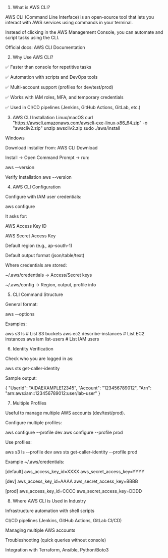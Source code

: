 1. What is AWS CLI?

AWS CLI (Command Line Interface) is an open-source tool that lets you interact with AWS services using commands in your terminal.

Instead of clicking in the AWS Management Console, you can automate and script tasks using the CLI.

Official docs: AWS CLI Documentation

2. Why Use AWS CLI?

✅ Faster than console for repetitive tasks

✅ Automation with scripts and DevOps tools

✅ Multi-account support (profiles for dev/test/prod)

✅ Works with IAM roles, MFA, and temporary credentials

✅ Used in CI/CD pipelines (Jenkins, GitHub Actions, GitLab, etc.)

3. AWS CLI Installation
Linux/macOS
curl "https://awscli.amazonaws.com/awscli-exe-linux-x86_64.zip" -o "awscliv2.zip"
unzip awscliv2.zip
sudo ./aws/install

Windows

Download installer from: AWS CLI Download

Install → Open Command Prompt → run:

aws --version

Verify Installation
aws --version

4. AWS CLI Configuration

Configure with IAM user credentials:

aws configure


It asks for:

AWS Access Key ID

AWS Secret Access Key

Default region (e.g., ap-south-1)

Default output format (json/table/text)

Where credentials are stored:

~/.aws/credentials → Access/Secret keys

~/.aws/config → Region, output, profile info

5. CLI Command Structure

General format:

aws <service> <operation> --options


Examples:

aws s3 ls                    # List S3 buckets
aws ec2 describe-instances   # List EC2 instances
aws iam list-users           # List IAM users

6. Identity Verification

Check who you are logged in as:

aws sts get-caller-identity


Sample output:

{
  "UserId": "AIDAEXAMPLE12345",
  "Account": "123456789012",
  "Arn": "arn:aws:iam::123456789012:user/lab-user"
}

7. Multiple Profiles

Useful to manage multiple AWS accounts (dev/test/prod).

Configure multiple profiles:

aws configure --profile dev
aws configure --profile prod


Use profiles:

aws s3 ls --profile dev
aws sts get-caller-identity --profile prod


Example ~/.aws/credentials:

[default]
aws_access_key_id=XXXX
aws_secret_access_key=YYYY

[dev]
aws_access_key_id=AAAA
aws_secret_access_key=BBBB

[prod]
aws_access_key_id=CCCC
aws_secret_access_key=DDDD

8. Where AWS CLI is Used in Industry

Infrastructure automation with shell scripts

CI/CD pipelines (Jenkins, GitHub Actions, GitLab CI/CD)

Managing multiple AWS accounts

Troubleshooting (quick queries without console)

Integration with Terraform, Ansible, Python/Boto3
